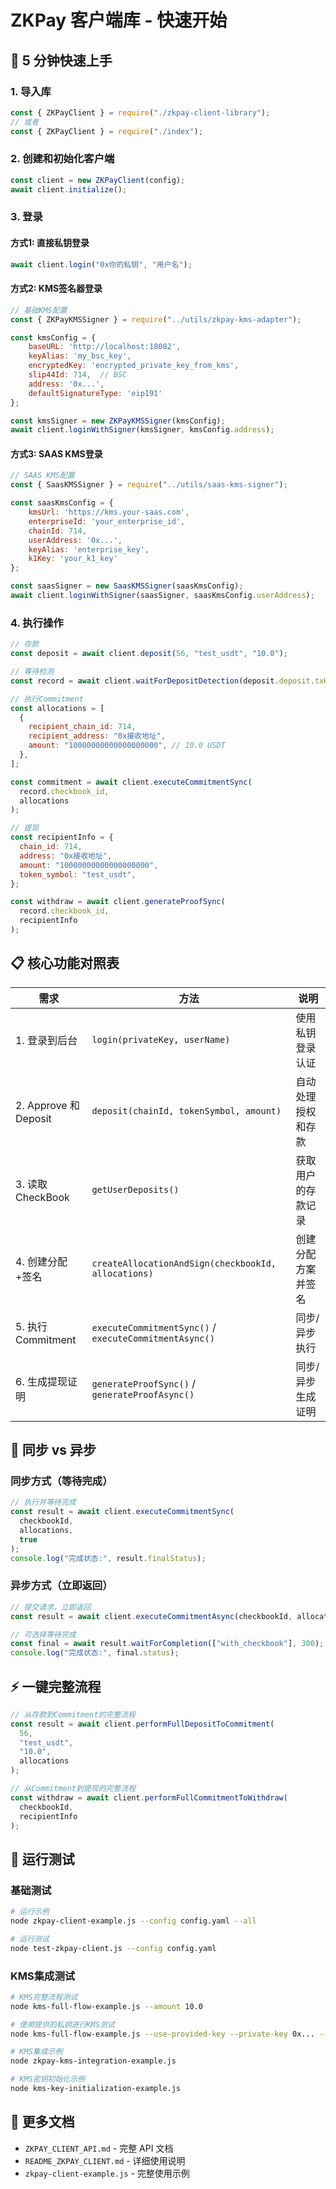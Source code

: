 # ZKPay 客户端库 - 快速开始

## 🚀 5 分钟快速上手

### 1. 导入库

```javascript
const { ZKPayClient } = require("./zkpay-client-library");
// 或者
const { ZKPayClient } = require("./index");
```

### 2. 创建和初始化客户端

```javascript
const client = new ZKPayClient(config);
await client.initialize();
```

### 3. 登录

#### 方式1: 直接私钥登录
```javascript
await client.login("0x你的私钥", "用户名");
```

#### 方式2: KMS签名器登录
```javascript
// 基础KMS配置
const { ZKPayKMSSigner } = require("../utils/zkpay-kms-adapter");

const kmsConfig = {
    baseURL: 'http://localhost:18082',
    keyAlias: 'my_bsc_key',
    encryptedKey: 'encrypted_private_key_from_kms',
    slip44Id: 714,  // BSC
    address: '0x...',
    defaultSignatureType: 'eip191'
};

const kmsSigner = new ZKPayKMSSigner(kmsConfig);
await client.loginWithSigner(kmsSigner, kmsConfig.address);
```

#### 方式3: SAAS KMS登录
```javascript
// SAAS KMS配置
const { SaasKMSSigner } = require("../utils/saas-kms-signer");

const saasKmsConfig = {
    kmsUrl: 'https://kms.your-saas.com',
    enterpriseId: 'your_enterprise_id',
    chainId: 714,
    userAddress: '0x...',
    keyAlias: 'enterprise_key',
    k1Key: 'your_k1_key'
};

const saasSigner = new SaasKMSSigner(saasKmsConfig);
await client.loginWithSigner(saasSigner, saasKmsConfig.userAddress);
```

### 4. 执行操作

```javascript
// 存款
const deposit = await client.deposit(56, "test_usdt", "10.0");

// 等待检测
const record = await client.waitForDepositDetection(deposit.deposit.txHash, 56);

// 执行Commitment
const allocations = [
  {
    recipient_chain_id: 714,
    recipient_address: "0x接收地址",
    amount: "10000000000000000000", // 10.0 USDT
  },
];

const commitment = await client.executeCommitmentSync(
  record.checkbook_id,
  allocations
);

// 提现
const recipientInfo = {
  chain_id: 714,
  address: "0x接收地址",
  amount: "10000000000000000000",
  token_symbol: "test_usdt",
};

const withdraw = await client.generateProofSync(
  record.checkbook_id,
  recipientInfo
);
```

## 📋 核心功能对照表

| 需求                  | 方法                                                   | 说明               |
| --------------------- | ------------------------------------------------------ | ------------------ |
| 1. 登录到后台         | `login(privateKey, userName)`                          | 使用私钥登录认证   |
| 2. Approve 和 Deposit | `deposit(chainId, tokenSymbol, amount)`                | 自动处理授权和存款 |
| 3. 读取 CheckBook     | `getUserDeposits()`                                    | 获取用户的存款记录 |
| 4. 创建分配+签名      | `createAllocationAndSign(checkbookId, allocations)`    | 创建分配方案并签名 |
| 5. 执行 Commitment    | `executeCommitmentSync()` / `executeCommitmentAsync()` | 同步/异步执行      |
| 6. 生成提现证明       | `generateProofSync()` / `generateProofAsync()`         | 同步/异步生成证明  |

## 🔄 同步 vs 异步

### 同步方式（等待完成）

```javascript
// 执行并等待完成
const result = await client.executeCommitmentSync(
  checkbookId,
  allocations,
  true
);
console.log("完成状态:", result.finalStatus);
```

### 异步方式（立即返回）

```javascript
// 提交请求，立即返回
const result = await client.executeCommitmentAsync(checkbookId, allocations);

// 可选择等待完成
const final = await result.waitForCompletion(["with_checkbook"], 300);
console.log("完成状态:", final.status);
```

## ⚡ 一键完整流程

```javascript
// 从存款到Commitment的完整流程
const result = await client.performFullDepositToCommitment(
  56,
  "test_usdt",
  "10.0",
  allocations
);

// 从Commitment到提现的完整流程
const withdraw = await client.performFullCommitmentToWithdraw(
  checkbookId,
  recipientInfo
);
```

## 🧪 运行测试

### 基础测试
```bash
# 运行示例
node zkpay-client-example.js --config config.yaml --all

# 运行测试
node test-zkpay-client.js --config config.yaml
```

### KMS集成测试
```bash
# KMS完整流程测试
node kms-full-flow-example.js --amount 10.0

# 使用提供的私钥进行KMS测试
node kms-full-flow-example.js --use-provided-key --private-key 0x... --amount 10.0

# KMS集成示例
node zkpay-kms-integration-example.js

# KMS密钥初始化示例
node kms-key-initialization-example.js
```

## 📖 更多文档

- `ZKPAY_CLIENT_API.md` - 完整 API 文档
- `README_ZKPAY_CLIENT.md` - 详细使用说明
- `zkpay-client-example.js` - 完整使用示例
